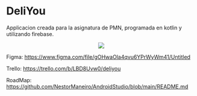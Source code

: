 # DeliYou

Applicacion creada para la asignatura de PMN, programada en kotlin y utilizando firebase.

<p align="center"> <img src="https://user-images.githubusercontent.com/91387558/200191804-ff18b5dc-0667-4622-ba8e-db74298fd507.png"</p>


Figma:
    https://www.figma.com/file/gOHwaOla4qvu6YPrWyWm41/Untitled
    
Trello:
    https://trello.com/b/LBD8Uvw0/deliyou

RoadMap:
    https://github.com/NestorManeiro/AndroidStudio/blob/main/README.md
